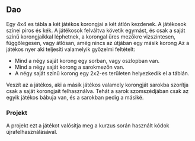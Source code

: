 ## Dao

Egy 4x4 es tábla a két játékos korongjai a két átlón kezdenek. A játékosok színei piros és kék.
A játékosok felváltva követik egymást, és csak a saját színű korongjaikkal léphetnek,
a korongal üres mezőkre vizszintesen, függőlegesen, vagy átlósan, amég nincs az útjában
egy másik korong
Az a játékos nyer aki teljesíti valamelyik győzelmi feltételt:
- Mind a négy saját korong egy sorban, vagy oszlopban van.
- Mind a négy saját korong a sarokmezőn van.
- A négy saját színű korong egy 2x2-es területen helyezkedik el a táblán.

Veszít az a játékos, aki a másik játékos valamely korongját sarokba szorítja csak a 
saját korongjait felhasználva. Tehát a sarok szomszédjában csak az egyik játékos bábuja van,
és a sarokban pedig a másiké.

### Projekt
A projekt ezt a játékot valósítja meg a kurzus során használt kódok újrafelhasználásával.
